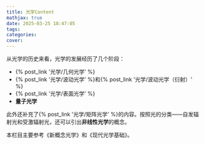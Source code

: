 ```yaml
---
title: 光学Content
mathjax: true
date: 2025-03-25 18:47:05
tags:
categories:
cover:
---
```


从光学的历史来看，光学的发展经历了几个阶段：
- {% post_link '光学/几何光学' %}
- {% post_link '光学/波动光学' %}和{% post_link '光学/波动光学（衍射）' %}
- {% post_link '光学/表面光学' %}
- **量子光学**

此外还补充了{% post_link '光学/矩阵光学' %}的内容。按照光的分类——自发辐射光和受激辐射光，还可以引出**非线性光学**的概念。

本栏目主要参考《新概念光学》和《现代光学基础》。

